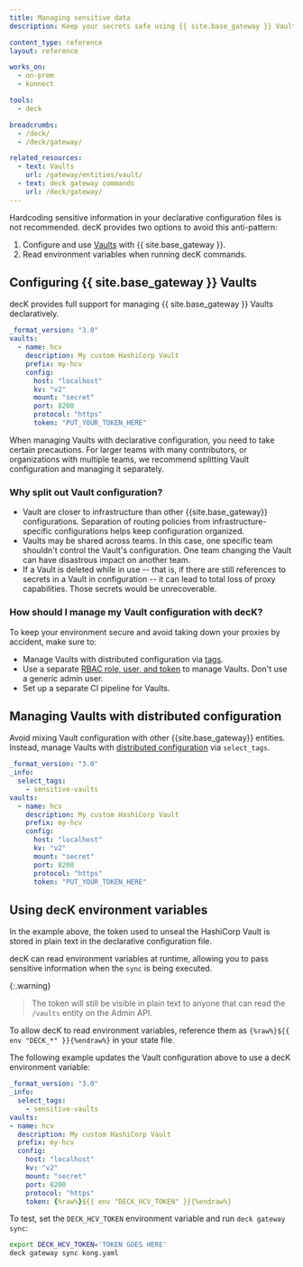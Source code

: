 ```yaml
---
title: Managing sensitive data
description: Keep your secrets safe using {{ site.base_gateway }} Vaults with decK.

content_type: reference
layout: reference

works_on:
  - on-prem
  - konnect

tools:
  - deck

breadcrumbs:
  - /deck/
  - /deck/gateway/

related_resources:
  - text: Vaults
    url: /gateway/entities/vault/
  - text: deck gateway commands
    url: /deck/gateway/
---
```


Hardcoding sensitive information in your declarative configuration files is not recommended. decK provides two options to avoid this anti-pattern:

1. Configure and use [Vaults](/gateway/entities/vault/) with {{ site.base_gateway }}.
1. Read environment variables when running decK commands.

## Configuring {{ site.base_gateway }} Vaults

decK provides full support for managing {{ site.base_gateway }} Vaults declaratively.

```yaml
_format_version: "3.0"
vaults:
  - name: hcv
    description: My custom HashiCorp Vault
    prefix: my-hcv
    config:
      host: "localhost"
      kv: "v2"
      mount: "secret"
      port: 8200
      protocol: "https"
      token: "PUT_YOUR_TOKEN_HERE"
```

When managing Vaults with declarative configuration, you need to take certain precautions. For larger teams with many contributors, or organizations with multiple teams, we recommend splitting Vault configuration and managing it separately.

### Why split out Vault configuration?

- Vault are closer to infrastructure than other {{site.base_gateway}} configurations. Separation of routing policies from infrastructure-specific configurations helps keep configuration organized.
- Vaults may be shared across teams. In this case, one specific team shouldn't control the Vault's configuration. One team changing the Vault can have disastrous impact on another team.
- If a Vault is deleted while in use -- that is, if there are still references to secrets in a Vault in configuration -- it can lead to total loss of proxy capabilities. Those secrets would be unrecoverable.

### How should I manage my Vault configuration with decK?

To keep your environment secure and avoid taking down your proxies by accident, make sure to:

- Manage Vaults with distributed configuration via [tags](/deck/gateway/tags/).
- Use a separate [RBAC role, user, and token](/deck/gateway/rbac/)
  to manage Vaults. Don't use a generic admin user.
- Set up a separate CI pipeline for Vaults.

## Managing Vaults with distributed configuration

Avoid mixing Vault configuration with other {{site.base_gateway}} entities. Instead, manage Vaults with [distributed configuration](/deck/gateway/tags/#select-tags) via `select_tags`.

```yaml
_format_version: "3.0"
_info:
  select_tags:
    - sensitive-vaults
vaults:
  - name: hcv
    description: My custom HashiCorp Vault
    prefix: my-hcv
    config:
      host: "localhost"
      kv: "v2"
      mount: "secret"
      port: 8200
      protocol: "https"
      token: "PUT_YOUR_TOKEN_HERE"
```

## Using decK environment variables

In the example above, the token used to unseal the HashiCorp Vault is stored in plain text in the declarative configuration file.

decK can read environment variables at runtime, allowing you to pass sensitive information when the `sync` is being executed.

{:.warning}
> The token will still be visible in plain text to anyone that can read the `/vaults` entity on the Admin API.

To allow decK to read environment variables, reference them as
`{%raw%}${{ env "DECK_*" }}{%endraw%}` in your state file.

The following example updates the Vault configuration above to use a decK environment variable:

```yaml
_format_version: "3.0"
_info:
  select_tags:
    - sensitive-vaults
vaults:
- name: hcv
  description: My custom HashiCorp Vault
  prefix: my-hcv
  config:
    host: "localhost"
    kv: "v2"
    mount: "secret"
    port: 8200
    protocol: "https"
    token: {%raw%}${{ env "DECK_HCV_TOKEN" }}{%endraw%}
```

To test, set the `DECK_HCV_TOKEN` environment variable and run `deck gateway sync`:

```bash
export DECK_HCV_TOKEN='TOKEN GOES HERE'
deck gateway sync kong.yaml
```
